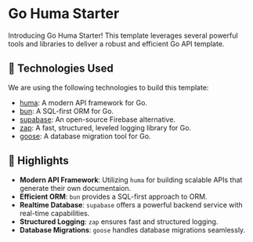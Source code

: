 # Go Huma Starter

Introducing Go Huma Starter! This template leverages several powerful tools and libraries to deliver a robust and efficient Go API template.

## 🚀 Technologies Used

We are using the following technologies to build this template:

- [huma](https://github.com/danielgtaylor/huma): A modern API framework for Go.
- [bun](https://github.com/uptrace/bun): A SQL-first ORM for Go.
- [supabase](https://github.com/supabase/supabase): An open-source Firebase alternative.
- [zap](https://github.com/uber-go/zap): A fast, structured, leveled logging library for Go.
- [goose](https://github.com/pressly/goose): A database migration tool for Go.

## 🌟 Highlights

- **Modern API Framework**: Utilizing `huma` for building scalable APIs that generate their own documentaion.
- **Efficient ORM**: `bun` provides a SQL-first approach to ORM.
- **Realtime Database**: `supabase` offers a powerful backend service with real-time capabilities.
- **Structured Logging**: `zap` ensures fast and structured logging.
- **Database Migrations**: `goose` handles database migrations seamlessly.
